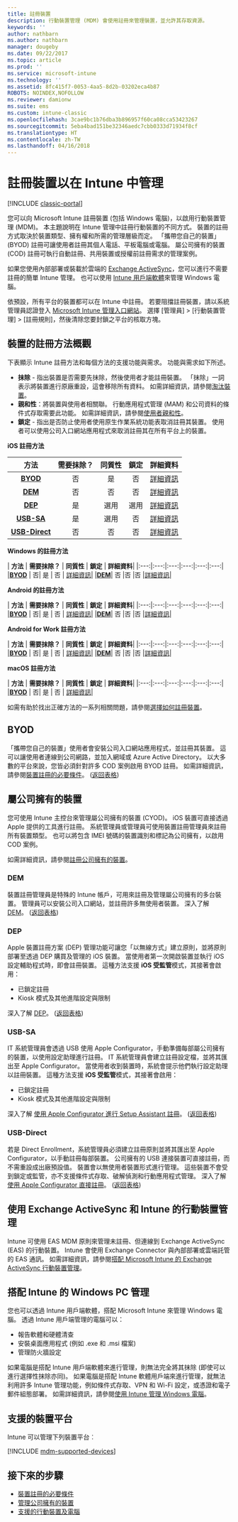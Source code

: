 ```yaml
---
title: 註冊裝置
description: 行動裝置管理 (MDM) 會使用註冊來管理裝置，並允許其存取資源。
keywords: ''
author: nathbarn
ms.author: nathbarn
manager: dougeby
ms.date: 09/22/2017
ms.topic: article
ms.prod: ''
ms.service: microsoft-intune
ms.technology: ''
ms.assetid: 8fc415f7-0053-4aa5-8d2b-03202eca4b87
ROBOTS: NOINDEX,NOFOLLOW
ms.reviewer: damionw
ms.suite: ems
ms.custom: intune-classic
ms.openlocfilehash: 3cae9bc1b76dba3b896957f60ca08cca53423267
ms.sourcegitcommit: 5eba4bad151be32346aedc7cbb0333d71934f8cf
ms.translationtype: HT
ms.contentlocale: zh-TW
ms.lasthandoff: 04/16/2018
---
```

# <a name="enroll-devices-for-management-in-intune"></a>註冊裝置以在 Intune 中管理

[!INCLUDE [classic-portal](../includes/classic-portal.md)]

您可以向 Microsoft Intune 註冊裝置 (包括 Windows 電腦)，以啟用行動裝置管理 (MDM)。 本主題說明在 Intune 管理中註冊行動裝置的不同方式。 裝置的註冊方式取決於裝置類型、擁有權和所需的管理層級而定。 「攜帶您自己的裝置」(BYOD) 註冊可讓使用者註冊其個人電話、平板電腦或電腦。 屬公司擁有的裝置 (COD) 註冊可執行自動註冊、共用裝置或授權前註冊需求的管理案例。

如果您使用內部部署或裝載於雲端的 [Exchange ActiveSync](#mobile-device-management-with-exchange-activesync-and-intune)，您可以進行不需要註冊的簡單 Intune 管理。 也可以使用 [Intune 用戶端軟體](#windows-pc-management-with-intune)來管理 Windows 電腦。

依預設，所有平台的裝置都可以在 Intune 中註冊。 若要阻擋註冊裝置，請以系統管理員認證登入 [Microsoft Intune 管理入口網站](https://manage.microsoft.com)。 選擇 [管理員] > [行動裝置管理] > [註冊規則]，然後清除您要封鎖之平台的核取方塊。

## <a name="overview-of-device-enrollment-methods"></a>裝置的註冊方法概觀

下表顯示 Intune 註冊方法和每個方法的支援功能與需求。 功能與需求如下所述。

- **抹除** - 指出裝置是否需要先抹除，然後使用者才能註冊裝置。 「抹除」一詞表示將裝置進行原廠重設，這會移除所有資料。 如需詳細資訊，請參閱[淘汰裝置](retire-devices-from-microsoft-intune-management.md)。
- **親和性**：將裝置與使用者相關聯。 行動應用程式管理 (MAM) 和公司資料的條件式存取需要此功能。 如需詳細資訊，請參閱[使用者親和性](enroll-corporate-owned-ios-devices-in-microsoft-intune.md#use-the-company-portal-on-dep-enrolled-or-apple-configurator-enrolled-devices)。
- **鎖定** - 指出是否防止使用者使用原生作業系統功能表取消註冊其裝置。 使用者可以使用公司入口網站應用程式來取消註冊其在所有平台上的裝置。

**iOS 註冊方法**

| **方法** |  **需要抹除？** |    **同質性**    |   **鎖定** | **詳細資料** |
|:---:|:---:|:---:|:---:|:---:|
|**[BYOD](#byod)** | 否|    是 |   否 | [詳細資訊](prerequisites-for-enrollment.md)|
|**[DEM](#dem)**|   否 |否 |否  | [詳細資訊](enroll-corporate-owned-devices-with-the-device-enrollment-manager-in-microsoft-intune.md)|
|**[DEP](#dep)**|   是 |   選用 |  選用|[詳細資訊](ios-device-enrollment-program-in-microsoft-intune.md)|
|**[USB-SA](#usb-sa)**| 是 |   選用 |  否| [詳細資訊](ios-setup-assistant-enrollment-in-microsoft-intune.md)|
|**[USB-Direct](#usb-direct)**| 否 |    否  | 否|[詳細資訊](ios-direct-enrollment-in-microsoft-intune.md)|

**Windows 的註冊方法**

| **方法** |  **需要抹除？** |    **同質性**    |   **鎖定** | **詳細資料**|
|:---:|:---:|:---:|:---:|:---:|:---:|
|**[BYOD](#byod)** | 否|    是 |   否 | [詳細資訊](prerequisites-for-enrollment.md)|
|**[DEM](#dem)**|   否 |否 |否  |[詳細資訊](enroll-corporate-owned-devices-with-the-device-enrollment-manager-in-microsoft-intune.md)|

**Android 的註冊方法**

| **方法** |  **需要抹除？** |    **同質性**    |   **鎖定** | **詳細資料**|
|:---:|:---:|:---:|:---:|:---:|:---:|
|**[BYOD](#byod)** | 否|    是 |   否 | [詳細資訊](prerequisites-for-enrollment.md)|
|**[DEM](#dem)**|   否 |否 |否  |[詳細資訊](enroll-corporate-owned-devices-with-the-device-enrollment-manager-in-microsoft-intune.md)|

**Android for Work 註冊方法**

| **方法** |  **需要抹除？** |    **同質性**    |   **鎖定** | **詳細資料**|
|:---:|:---:|:---:|:---:|:---:|:---:|
|**[BYOD](#byod)** | 否|    是 |   否 | [詳細資訊](prerequisites-for-enrollment.md)|
|**[DEM](#dem)**|   否 |否 |否  |[詳細資訊](enroll-corporate-owned-devices-with-the-device-enrollment-manager-in-microsoft-intune.md)|

**macOS 註冊方法**

| **方法** |  **需要抹除？** |    **同質性**    |   **鎖定** | **詳細資料**|
|:---:|:---:|:---:|:---:|:---:|:---:|
|**[BYOD](#byod)** | 否|    是 |   否 | [詳細資訊](prerequisites-for-enrollment.md)|


如需有助於找出正確方法的一系列相關問題，請參閱[選擇如何註冊裝置](/intune-classic/get-started/choose-how-to-enroll-devices1)。

## <a name="byod"></a>BYOD
「攜帶您自己的裝置」使用者會安裝公司入口網站應用程式，並註冊其裝置。 這可以讓使用者連線到公司網路，並加入網域或 Azure Active Directory。 以大多數的平台來說，您皆必須針對許多 COD 案例啟用 BYOD 註冊。 如需詳細資訊，請參閱[裝置註冊的必要條件](prerequisites-for-enrollment.md)。 ([返回表格](#overview-of-device-enrollment-methods))

## <a name="corporate-owned-devices"></a>屬公司擁有的裝置
您可使用 Intune 主控台來管理屬公司擁有的裝置 (CYOD)。 iOS 裝置可直接透過 Apple 提供的工具進行註冊。 系統管理員或管理員可使用裝置註冊管理員來註冊所有裝置類型。 也可以將包含 IMEI 號碼的裝置識別和標記為公司擁有，以啟用 COD 案例。

如需詳細資訊，請參閱[註冊公司擁有的裝置](manage-corporate-owned-devices.md)。

### <a name="dem"></a>DEM
裝置註冊管理員是特殊的 Intune 帳戶，可用來註冊及管理屬公司擁有的多台裝置。 管理員可以安裝公司入口網站，並註冊許多無使用者裝置。 深入了解 [DEM](enroll-corporate-owned-devices-with-the-device-enrollment-manager-in-microsoft-intune.md)。 ([返回表格](#overview-of-device-enrollment-methods))

### <a name="dep"></a>DEP
Apple 裝置註冊方案 (DEP) 管理功能可讓您「以無線方式」建立原則，並將原則部署至透過 DEP 購買及管理的 iOS 裝置。 當使用者第一次開啟裝置並執行 iOS 設定輔助程式時，即會註冊裝置。 這種方法支援 **iOS 受監管**模式，其接著會啟用：
  - 已鎖定註冊
  - Kiosk 模式及其他進階設定與限制

深入了解 [DEP](ios-device-enrollment-program-in-microsoft-intune.md)。 ([返回表格](#overview-of-device-enrollment-methods))

### <a name="usb-sa"></a>USB-SA
IT 系統管理員會透過 USB 使用 Apple Configurator，手動準備每部屬公司擁有的裝置，以使用設定助理進行註冊。 IT 系統管理員會建立註冊設定檔，並將其匯出至 Apple Configurator。 當使用者收到裝置時，系統會提示他們執行設定助理以註冊裝置。 這種方法支援 **iOS 受監管**模式，其接著會啟用：
  - 已鎖定註冊
  - Kiosk 模式及其他進階設定與限制

深入了解 [使用 Apple Configurator 進行 Setup Assistant 註冊](ios-setup-assistant-enrollment-in-microsoft-intune.md)。 ([返回表格](#overview-of-device-enrollment-methods))

### <a name="usb-direct"></a>USB-Direct
若是 Direct Enrollment，系統管理員必須建立註冊原則並將其匯出至 Apple Configurator，以手動註冊每部裝置。 公司擁有的 USB 連接裝置可直接註冊，而不需重設成出廠預設值。 裝置會以無使用者裝置形式進行管理。 這些裝置不會受到鎖定或監管，亦不支援條件式存取、破解偵測和行動應用程式管理。  深入了解[使用 Apple Configurator 直接註冊](ios-direct-enrollment-in-microsoft-intune.md)。 ([返回表格](#overview-of-device-enrollment-methods))

## <a name="mobile-device-management-with-exchange-activesync-and-intune"></a>使用 Exchange ActiveSync 和 Intune 的行動裝置管理
Intune 可使用 EAS MDM 原則來管理未註冊、但連線到 Exchange ActiveSync (EAS) 的行動裝置。 Intune 會使用 Exchange Connector 與內部部署或雲端託管的 EAS 通訊。 如需詳細資訊，請參閱[搭配 Microsoft Intune 的 Exchange ActiveSync 行動裝置管理](mobile-device-management-with-exchange-activesync-and-microsoft-intune.md)。


## <a name="windows-pc-management-with-intune"></a>搭配 Intune 的 Windows PC 管理  
您也可以透過 Intune 用戶端軟體，搭配 Microsoft Intune 來管理 Windows 電腦。 透過 Intune 用戶端管理的電腦可以：

 - 報告軟體和硬體清查
 - 安裝桌面應用程式 (例如 .exe 和 .msi 檔案)
 - 管理防火牆設定

如果電腦是搭配 Intune 用戶端軟體來進行管理，則無法完全將其抹除 (即使可以進行選擇性抹除亦同)。 如果電腦是搭配 Intune 軟體用戶端來進行管理，就無法利用許多 Intune 管理功能，例如條件式存取、VPN 和 Wi-Fi 設定，或憑證和電子郵件組態部署。 如需詳細資訊，請參閱[使用 Intune 管理 Windows 電腦](manage-windows-pcs-with-microsoft-intune.md)。

## <a name="supported-device-platforms"></a>支援的裝置平台

Intune 可以管理下列裝置平台︰

[!INCLUDE [mdm-supported-devices](../includes/mdm-supported-devices.md)]

## <a name="next-steps"></a>接下來的步驟
- [裝置註冊的必要條件](prerequisites-for-enrollment.md)
- [管理公司擁有的裝置](manage-corporate-owned-devices.md)
- [支援的行動裝置及電腦](/intune/supported-devices-browsers#intune-supported-devices)
